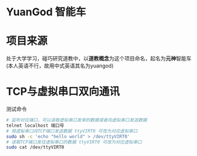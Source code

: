 # YuanGod 智能车

#  项目来源
处于大学学习，碰巧研究道教中，以**道教概念**为这个项目命名，起名为**元神**智能车(本人英语不行，故用中式英语其名为yuangod)

# TCP与虚拟串口双向通讯
测试命令
``` bash
# 监听对应端口，可以读取虚拟串口发来的数据或者向虚拟串口发送数据
telnet localhost 端口号
# 用虚拟串口向TCP端口发送数据 ttyVIRT0 可改为对应虚拟串口
sudo sh -c 'echo "hello world" > /dev/ttyVIRT0'
# 读取TCP端口发往虚拟串口的数据 ttyVIRT0 可改为对应虚拟串口
sudo cat /dev/ttyVIRT0
```

